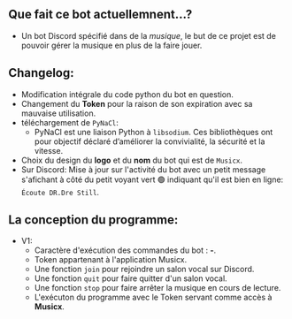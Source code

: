 ## Que fait ce bot actuellemnent...?
- Un bot Discord spécifié dans de la _musique_, le but de ce projet est de pouvoir gérer la musique en plus de la faire jouer.

## Changelog:
- Modification intégrale du code python du bot en question.
- Changement du __Token__ pour la raison de son expiration avec sa mauvaise utilisation.
- téléchargement de `PyNaCl`:
    * PyNaCl est une liaison Python à `libsodium`. Ces bibliothèques ont pour objectif déclaré d’améliorer la convivialité, la sécurité et la vitesse.
- Choix du design du __logo__ et du __nom__ du bot qui est de `Musicx`.
- Sur Discord: Mise à jour sur l'activité du bot avec un petit message s'afichant à côté du petit voyant vert 🟢 indiquant qu'il est bien en ligne: `Écoute DR.Dre Still`.

## La conception du programme:
* V1:
    - Caractère d'exécution des commandes du bot : **-**.
    - Token appartenant à l'application Musicx.
    - Une fonction `join` pour rejoindre un salon vocal sur Discord.
    - Une fonction `quit` pour faire quitter d'un salon vocal.
    - Une fonction `stop` pour faire arrêter la musique en cours de lecture.
    - L'exécuton du programme avec le Token servant comme accès à __Musicx__.